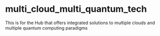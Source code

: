 # multi_cloud_multi_quantum_tech
This is for the Hub that offers integrated solutions to multiple clouds and multiple quantum computing paradigms
